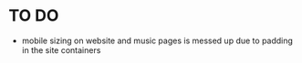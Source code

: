 #

##

###

# TO DO
* mobile sizing on website and music pages is messed up due to padding in the site containers
